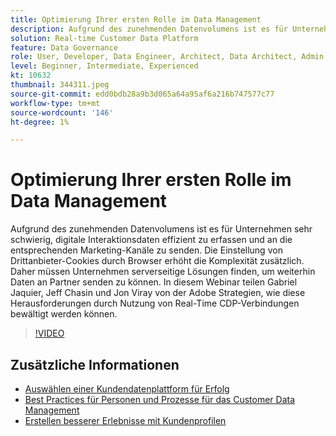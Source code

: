 ```yaml
---
title: Optimierung Ihrer ersten Rolle im Data Management
description: Aufgrund des zunehmenden Datenvolumens ist es für Unternehmen sehr schwierig, digitale Interaktionsdaten effizient zu erfassen und an das entsprechende Marketing zu senden ... (Beschreibungen sollten zwischen 60 und 160 Zeichen lang sein)
solution: Real-time Customer Data Platform
feature: Data Governance
role: User, Developer, Data Engineer, Architect, Data Architect, Admin, Leader
level: Beginner, Intermediate, Experienced
kt: 10632
thumbnail: 344311.jpeg
source-git-commit: edd0bdb28a9b3d065a64a95af6a216b747577c77
workflow-type: tm+mt
source-wordcount: '146'
ht-degree: 1%

---
```


# Optimierung Ihrer ersten Rolle im Data Management

Aufgrund des zunehmenden Datenvolumens ist es für Unternehmen sehr schwierig, digitale Interaktionsdaten effizient zu erfassen und an die entsprechenden Marketing-Kanäle zu senden. Die Einstellung von Drittanbieter-Cookies durch Browser erhöht die Komplexität zusätzlich. Daher müssen Unternehmen serverseitige Lösungen finden, um weiterhin Daten an Partner senden zu können. In diesem Webinar teilen Gabriel Jaquier, Jeff Chasin und Jon Viray von der Adobe Strategien, wie diese Herausforderungen durch Nutzung von Real-Time CDP-Verbindungen bewältigt werden können.

>[!VIDEO](https://video.tv.adobe.com/v/344311/?quality=12&learn=on)

## Zusätzliche Informationen

* [Auswählen einer Kundendatenplattform für Erfolg](cdp-success.md)
* [Best Practices für Personen und Prozesse für das Customer Data Management](people-and-process.md)
* [Erstellen besserer Erlebnisse mit Kundenprofilen](building-better-experiences-with-customer-profiles.md)
